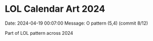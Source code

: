 # LOL Calendar Art 2024

Date: 2024-04-19 00:07:00
Message: O pattern (5,4) (commit 8/12)

Part of LOL pattern across 2024
